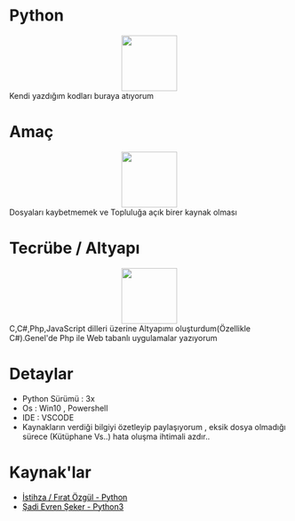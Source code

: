 # Python
<center><img width="100" src="https://maxcdn.icons8.com/Share/icon/Logos/python1600.png"></center>
Kendi yazdığım kodları buraya atıyorum
<h1>Amaç</h1>
<center><img src="http://www.gohealthing.com/wp-content/uploads/2017/06/question_mark1600.png" width="100"></center>
Dosyaları kaybetmemek ve Topluluğa açık birer kaynak olması 
<h1>Tecrübe / Altyapı</h1>
<center><img src="https://www.ascamso.com/wp-content/uploads/2015/05/icon_11.png" width="100"></center>
C,C#,Php,JavaScript dilleri üzerine Altyapımı oluşturdum(Özellikle C#).Genel'de Php ile Web tabanlı uygulamalar yazıyorum
<h1>Detaylar</h1>
<ul>
 <li>Python Sürümü : 3x</li>
<li>Os : Win10 , Powershell</li>
<li>IDE : VSCODE</li>
<li>Kaynakların verdiği bilgiyi özetleyip paylaşıyorum , eksik dosya olmadığı sürece (Kütüphane Vs..) hata oluşma ihtimali azdır..</li>
</ul>
<h1>Kaynak'lar</h1>
<ul>
 <li><a style="color:black;" href="https://belgeler.yazbel.com/python-istihza.pdf">İstihza / Fırat Özgül - Python</a></li>
 <li><a style="color:black;" href="https://www.youtube.com/watch?v=AaOv4BjN2UY&list=PLh9ECzBB8tJNTYpfiDs3PVlCZIwE9Gz0e">Şadi Evren Şeker - Python3</a></li>
</ul>
